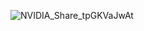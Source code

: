 ![NVIDIA_Share_tpGKVaJwAt](https://github.com/lycyfer/state-fullstack-app/assets/82965231/626da3bd-9eb3-48b8-801f-0e67e7b112b1)
